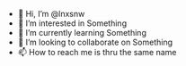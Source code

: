 - 👋 Hi, I’m @lnxsnw
- 👀 I’m interested in Something
- 🌱 I’m currently learning Something
- 💞️ I’m looking to collaborate on Something
- 📫 How to reach me is thru the same name

<!---
lnxsnw/lnxsnw is a ✨ special ✨ repository because its `README.md` (this file) appears on your GitHub profile.
You can click the Preview link to take a look at your changes.
--->
